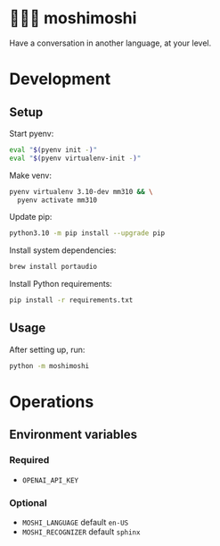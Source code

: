 # 🧑💬🤖 moshimoshi
Have a conversation in another language, at your level.

# Development

## Setup

Start pyenv:
```sh
eval "$(pyenv init -)"
eval "$(pyenv virtualenv-init -)"
```

Make venv:
```sh
pyenv virtualenv 3.10-dev mm310 && \
  pyenv activate mm310
```

Update pip:
```sh
python3.10 -m pip install --upgrade pip
```

Install system dependencies:
```sh
brew install portaudio
```

Install Python requirements:
```sh
pip install -r requirements.txt
```

## Usage
After setting up, run:
```sh
python -m moshimoshi
```

# Operations

## Environment variables

### Required

- `OPENAI_API_KEY`

### Optional

- `MOSHI_LANGUAGE` default `en-US`
- `MOSHI_RECOGNIZER` default `sphinx`
